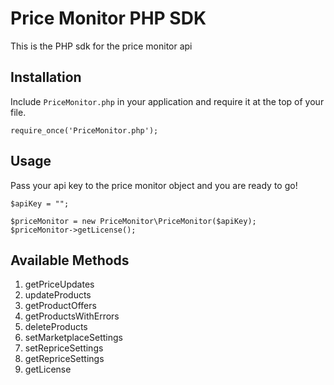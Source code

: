 # Price Monitor PHP SDK

This is the PHP sdk for the price monitor api

## Installation

Include ``PriceMonitor.php`` in your application and require it at the top of your file.

```
require_once('PriceMonitor.php');
```

## Usage

Pass your api key to the price monitor object and you are ready to go!

```
$apiKey = "";

$priceMonitor = new PriceMonitor\PriceMonitor($apiKey);
$priceMonitor->getLicense();
```

## Available Methods

1. getPriceUpdates
1. updateProducts
1. getProductOffers
1. getProductsWithErrors
1. deleteProducts
1. setMarketplaceSettings
1. setRepriceSettings
1. getRepriceSettings
1. getLicense